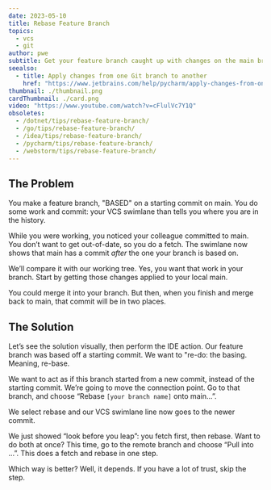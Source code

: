 ```yaml
---
date: 2023-05-10
title: Rebase Feature Branch
topics:
  - vcs
  - git
author: pwe
subtitle: Get your feature branch caught up with changes on the main branch.
seealso:
  - title: Apply changes from one Git branch to another
    href: "https://www.jetbrains.com/help/pycharm/apply-changes-from-one-branch-to-another.html"
thumbnail: ./thumbnail.png
cardThumbnail: ./card.png
video: "https://www.youtube.com/watch?v=cFlulVc7Y1Q"
obsoletes:
  - /dotnet/tips/rebase-feature-branch/
  - /go/tips/rebase-feature-branch/
  - /idea/tips/rebase-feature-branch/
  - /pycharm/tips/rebase-feature-branch/
  - /webstorm/tips/rebase-feature-branch/
---
```


## The Problem

You make a feature branch, "BASED" on a starting commit on main.
You do some work and commit: your VCS swimlane than tells you where you are in the history.

While you were working, you noticed your colleague committed to main.
You don’t want to get out-of-date, so you do a fetch.
The swimlane now shows that main has a commit _after_ the one your branch is based on.

We’ll compare it with our working tree.
Yes, you want that work in your branch.
Start by getting those changes applied to your local main.

You could merge it into your branch.
But then, when you finish and merge back to main, that commit will be in two places.

## The Solution

Let’s see the solution visually, then perform the IDE action.
Our feature branch was based off a starting commit.
We want to "re-do: the basing.
Meaning, re-base.

We want to act as if this branch started from a new commit, instead of the starting commit.
We’re going to move the connection point.
Go to that branch, and choose “Rebase `[your branch name]` onto main…”.

We select rebase and our VCS swimlane line now goes to the newer commit.

We just showed “look before you leap”: you fetch first, then rebase.
Want to do both at once?
This time, go to the remote branch and choose “Pull into …”.
This does a fetch and rebase in one step.

Which way is better?
Well, it depends.
If you have a lot of trust, skip the step.

